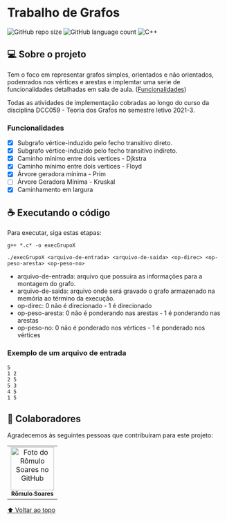 # Trabalho de Grafos

![GitHub repo size](https://img.shields.io/github/repo-size/romulolassoares/Trabalho-Grafos?style=for-the-badge)
![GitHub language count](https://img.shields.io/github/languages/count/romulolassoares/Trabalho-Grafos?style=for-the-badge)
![C++](https://img.shields.io/badge/C%2B%2B-00599C?style=for-the-badge&logo=c%2B%2B&logoColor=white)


## 💻 Sobre o projeto

Tem o foco em representar grafos simples, orientados e não orientados, podenrados nos vértices e arestas e implemtar uma serie de funcionalidades detalhadas em sala de aula.  ([Funcionalidades](#funcionalidades)) 

Todas as atividades de implementação cobradas ao longo do curso da disciplina DCC059 - Teoria dos Grafos no semestre letivo 2021-3.

### Funcionalidades

- [x] Subgrafo vértice-induzido pelo fecho transitivo direto.
- [x] Subgrafo vértice-induzido pelo fecho transitivo indireto.
- [x] Caminho mínimo entre dois vertices - Djkstra
- [x] Caminho mínimo entre dois vertices - Floyd
- [x] Árvore geradora mínima - Prim
- [ ] Árvore Geradora Mínima - Kruskal
- [x] Caminhamento em largura

## ☕ Executando o código

Para executar, siga estas etapas:

```console
g++ *.c* -o execGrupoX

./execGrupoX <arquivo-de-entrada> <arquivo-de-saida> <op-direc> <op-peso-aresta> <op-peso-no>
```

* arquivo-de-entrada: arquivo que possuira as informações para a montagem do grafo.
* arquivo-de-saida: arquivo onde será gravado o grafo armazenado na memória ao término da execução.
* op-direc: 0 não é direcionado - 1 é direcionado
* op-peso-aresta: 0 não é ponderando nas arestas - 1 é ponderando nas arestas
* op-peso-no: 0 não é ponderado nos vértices - 1 é ponderado nos vértices

### Exemplo de um arquivo de entrada
```
5
1 2
2 5
5 3
4 5
1 5
```
## 🤝 Colaboradores

Agradecemos às seguintes pessoas que contribuíram para este projeto:

<table>
  <tr>
    <td align="center">
      <a href="#">
        <img src="https://github.com/romulolassoares.png" width="100px;" alt="Foto do Rômulo Soares no GitHub"/><br>
        <sub>
          <b>Rômulo Soares</b>
        </sub>
      </a>
    </td>
  </tr>
</table>

[⬆ Voltar ao topo](#trabalho-de-grafos)<br>
